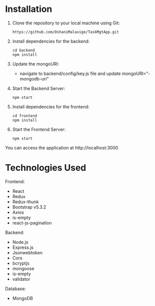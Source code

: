 # Installation

1. Clone the repository to your local machine using Git:
   ```
   https://github.com/OshaniMalavige/TaskMgtApp.git 
   ```

2. Install dependencies for the backend:
   ```
   cd backend
   npm install
   ```

3. Update the mongoURI:
   * navigate to backend/config/key.js file and update mongoURI="-mongodb-uri"

4. Start the Backend Server:
   ```
   npm start
   ```

5. Install dependencies for the frontend:
   ```
   cd frontend
   npm install
   ```

6. Start the Frontend Server:
   ```
   npm start
   ```

You can access the application at http://localhost:3000


# Technologies Used

Frontend:
* React
* Redux
* Redux-thunk
* Bootstrap v5.3.2
* Axios
* is-empty
* react-js-pagination

Backend:
* Node.js
* Express.js
* Jsonwebtoken
* Cors
* bcryptjs
* mongoose
* is-empty
* validator

Database:
* MongoDB
